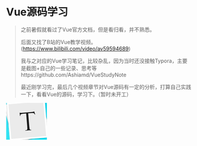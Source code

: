 # Vue源码学习

> 之前暑假就看过了Vue官方文档，但是看归看，并不熟悉。
>
> 后面又找了B站的Vue教学视频。(https://www.bilibili.com/video/av59594689)
>
> 我与之对应的Vue学习笔记，比较杂乱，因为当时还没接触Typora，主要是截图+自己的一些记录、思考等https://github.com/Ashiamd/VueStudyNote
>
> 最近刚学习完，最后几个视频章节对Vue源码有一定的分析，打算自己实践一下，看看Vue的源码，学习下。（暂时未开工）

![image-20201104173232496](./Vue源码学习.assets/image-20201104173232496.png)

